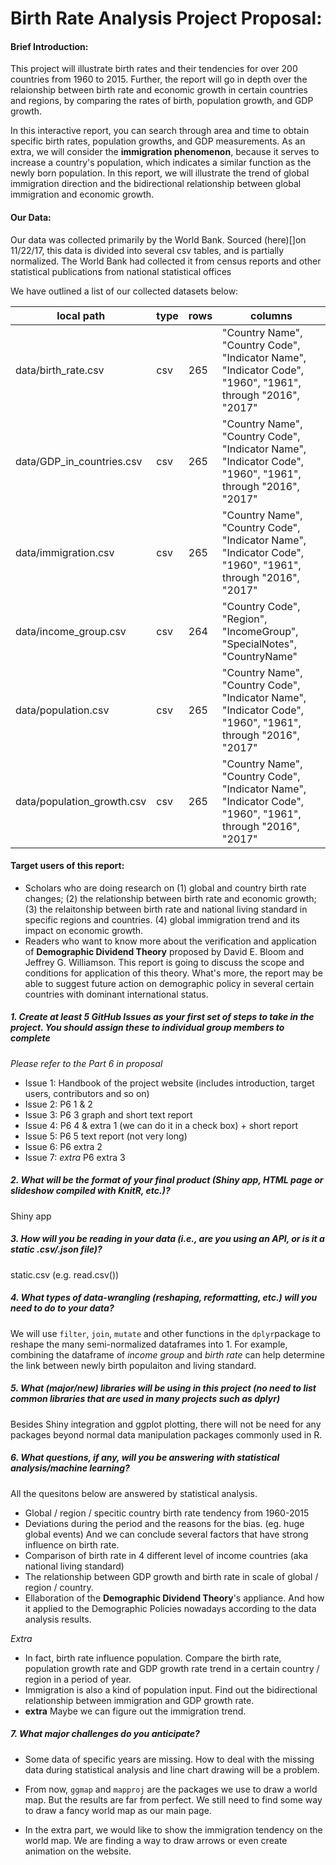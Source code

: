 # Birth Rate Analysis Project Proposal:

#### Brief Introduction:
This project will illustrate birth rates and their tendencies for over 200 countries from 1960 to 2015. Further, the report will go in depth over the relaionship between birth rate and economic growth in certain countries and regions, by comparing the rates of birth, population growth, and GDP growth.

In this interactive report, you can search through area and time to obtain specific birth rates, population growths, and GDP measurements. As an extra, we will consider the **immigration phenomenon**, because it serves to increase a country's  population, which indicates a similar function as the newly born population. In this report, we will illustrate the trend of global immigration direction and the bidirectional relationship between global immigration and economic growth.

#### Our Data:
Our data was collected primarily by the World Bank. Sourced (here)[]on 11/22/17, this data is divided into several csv tables, and is partially normalized. The World Bank had collected it from census reports and other statistical publications from national statistical offices

We have outlined a list of our collected datasets below:

| local path | type | rows | columns |
| ---------- | ---- | ---- | ------- |
| data/birth_rate.csv | csv | 265 | "Country Name", "Country Code", "Indicator Name", "Indicator Code", "1960", "1961", through "2016", "2017" |
| data/GDP_in_countries.csv | csv | 265 | "Country Name", "Country Code", "Indicator Name", "Indicator Code", "1960", "1961", through "2016", "2017" |
| data/immigration.csv | csv | 265 | "Country Name", "Country Code", "Indicator Name", "Indicator Code", "1960", "1961", through "2016", "2017" |
| data/income_group.csv | csv | 264 | "Country Code", "Region", "IncomeGroup", "SpecialNotes", "CountryName" |
| data/population.csv | csv | 265 | "Country Name", "Country Code", "Indicator Name", "Indicator Code", "1960", "1961", through "2016", "2017" |
| data/population_growth.csv | csv | 265 | "Country Name", "Country Code", "Indicator Name", "Indicator Code", "1960", "1961", through "2016", "2017"|

#### Target users of this report:
- Scholars who are doing research on (1) global and country birth rate changes; (2) the relationship between birth rate and economic growth; (3) the relaitonship between birth rate and national living standard in specific regions and countries. (4) global immigration trend and its impact on economic growth.
- Readers who want to know more about the verification and application of **Demographic Dividend Theory** proposed by David E. Bloom and Jeffrey G. Williamson. This report is going to discuss the scope and conditions for application of this theory. What's more, the report may be able to suggest future action on demographic policy in several certain countries with dominant international status.


##### 1. Create **at least 5** GitHub Issues as your first set of steps to take in the project.  You should assign these to individual group members to complete
*Please refer to the Part 6 in proposal*
* Issue 1: Handbook of the project website (includes introduction, target users, contributors and so on)
* Issue 2: P6 1 & 2
* Issue 3: P6 3 graph and short text report
* Issue 4: P6 4 & extra 1 (we can do it in a check box) + short report
* Issue 5: P6 5 text report (not very long)
* Issue 6: P6 extra 2
* Issue 7: *extra* P6 extra 3

##### 2. What will be the format of your final product (Shiny app, HTML page or slideshow compiled with KnitR, etc.)?
Shiny app

##### 3. How will you be reading in your data (i.e., are you using an API, or is it a static .csv/.json file)?
static.csv (e.g. read.csv())

##### 4. What types of data-wrangling (reshaping, reformatting, etc.) will you need to do to your data?

We will use ```filter```, ```join```, ```mutate``` and other functions in the ```dplyr```package to reshape the many semi-normalized dataframes into 1. For example, combining the dataframe of *income group* and *birth rate* can help determine the link between newly birth populaiton and living standard.

##### 5. What (major/new) libraries will be using in this project (no need to list common libraries that are used in many projects such as dplyr)
Besides Shiny integration and ggplot plotting, there will not be need for any packages beyond normal data manipulation packages commonly used in R.
##### 6. What questions, if any, will you be answering with statistical analysis/machine learning?

All the quesitons below are answered by statistical analysis.
- Global / region / specitic country birth rate tendency from 1960-2015
- Deviations during the period and the reasons for the bias. (eg. huge global events) And we can conclude several factors that have strong influence on birth rate.
- Comparison of birth rate in 4 different level of income countries (aka national living standard)
- The relationship between GDP growth and birth rate in scale of global / region / country.
- Ellaboration of the **Demographic Dividend Theory**'s appliance. And how it applied to the Demographic Policies nowadays according to the data analysis results.

*Extra*
- In fact, birth rate influence population. Compare the birth rate, population growth rate and GDP growth rate trend in a certain country / region in a period of year.
- Immigration is also a kind of population input. Find out the bidirectional relationship between immigration and GDP growth rate.
- **extra** Maybe we can figure out the immigration trend.


##### 7. What major challenges do you anticipate?
- Some data of specific years are missing. How to deal with the missing data during statistical analysis and line chart drawing will be a problem.

- From now, ```ggmap``` and ```mapproj``` are the packages we use to draw a world map. But the results are far from perfect. We still need to find some way to draw a fancy world map as our main page.

- In the  extra part, we would like to show the immigration tendency on the world map. We are finding a way to draw arrows or even create animation on the website.
